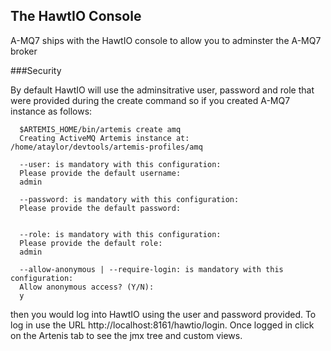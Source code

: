 ## The HawtIO Console

A-MQ7 ships with the HawtIO console to allow you to adminster the A-MQ7 broker

###Security

By default HawtIO will use the adminsitrative user, password and role that were provided during the create command so if 
you created A-MQ7 instance as follows:
 
      $ARTEMIS_HOME/bin/artemis create amq
      Creating ActiveMQ Artemis instance at: /home/ataylor/devtools/artemis-profiles/amq

      --user: is mandatory with this configuration:
      Please provide the default username:
      admin

      --password: is mandatory with this configuration:
      Please provide the default password:


      --role: is mandatory with this configuration:
      Please provide the default role:
      admin

      --allow-anonymous | --require-login: is mandatory with this configuration:
      Allow anonymous access? (Y/N):
      y
      
then you would log into HawtIO using the user and password provided. To log in use the URL http://localhost:8161/hawtio/login.
Once logged in click on the Artenis tab to see the jmx tree and custom views.


